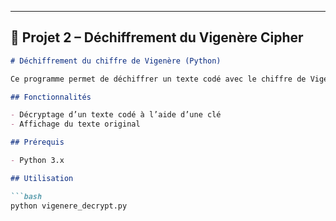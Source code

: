 
---

## 🔐 Projet 2 – Déchiffrement du Vigenère Cipher

```markdown
# Déchiffrement du chiffre de Vigenère (Python)

Ce programme permet de déchiffrer un texte codé avec le chiffre de Vigenère, un algorithme de chiffrement polyalphabétique.

## Fonctionnalités

- Décryptage d’un texte codé à l’aide d’une clé
- Affichage du texte original

## Prérequis

- Python 3.x

## Utilisation

```bash
python vigenere_decrypt.py
